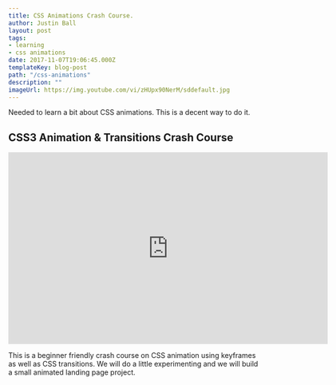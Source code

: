 ```yaml
---
title: CSS Animations Crash Course.
author: Justin Ball
layout: post
tags:
- learning
- css animations
date: 2017-11-07T19:06:45.000Z
templateKey: blog-post
path: "/css-animations"
description: ""
imageUrl: https://img.youtube.com/vi/zHUpx90NerM/sddefault.jpg
---
```

Needed to learn a bit about CSS animations. This is a decent way to do it.
<div id="zHUpx90NerM" class="youtube-video">
  <h2 class="youtube-title">CSS3 Animation & Transitions Crash Course</h2>
  <iframe src="https://www.youtube.com/embed/zHUpx90NerM" frameborder="0" width="640" height="385" allowfullscreen>
    <p>Your browser does not support iframes.</p>
  </iframe>
  <p class="youtube-description">This is a beginner friendly crash course on CSS animation using keyframes as well as CSS transitions. We will do a little experimenting and we will build a small animated landing page project.</p>
</div>
